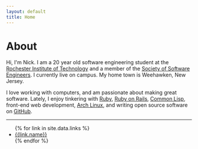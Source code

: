 ```yaml
---
layout: default
title: Home
---
```


# About

Hi, I'm Nick. I am a 20 year old software engineering student at the [Rochester
Institute of Technology](http://www.rit.edu/) and a member of the [Society of
Software Engineers](https://sse.se.rit.edu/). I currently live on campus. My
home town is Weehawken, New Jersey.

I love working with computers, and am passionate about making great software.
Lately, I enjoy tinkering with [Ruby](https://www.ruby-lang.org/en/), [Ruby on
Rails](http://rubyonrails.org/), [Common Lisp](http://common-lisp.net/),
front-end web development, [Arch Linux](https://www.archlinux.org/), and writing
open source software on [GitHub](https://github.com/).

---

<ul class="list-inline">
  {% for link in site.data.links %}
    <li>
      <a href="{{link.url}}" target="_blank">
        <span class="fa fa-fw fa-{{link.icon}}"></span>
        {{link.name}}
      </a>
    </li>
  {% endfor %}
</ul>
